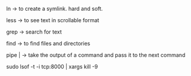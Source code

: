 ln -> to create a symlink. hard and soft. 

less -> to see text in scrollable format

grep -> search for text

find -> to find files and directories

pipe | -> take the output of a command and pass it to the next command




sudo lsof -t -i tcp:8000 | xargs kill -9